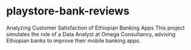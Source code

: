 # playstore-bank-reviews
Analyzing Customer Satisfaction of Ethiopian Banking Apps  This project simulates the role of a Data Analyst at Omega Consultancy, advising Ethiopian banks to improve their mobile banking apps.
